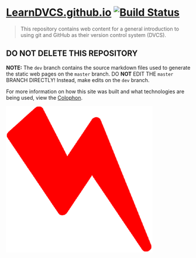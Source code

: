 # [LearnDVCS.github.io](https://LearnDVCS.github.io) [![Build Status](https://travis-ci.org/LearnDVCS/LearnDVCS.github.io.svg?branch=dev)](https://travis-ci.org/LearnDVCS/LearnDVCS.github.io)

> This repository contains web content for a general introduction to using git and GitHub as their version control system (DVCS).

## DO NOT DELETE THIS REPOSITORY

**NOTE:** The `dev` branch contains the source markdown files used to generate the static web pages on the `master` branch. DO **NOT** EDIT THE `master` BRANCH DIRECTLY! Instead, make edits on the `dev` branch.

For more information on how this site was built and what technologies are being used, view the [Colophon](colophon.md).

![LearnDVCS](LearnDVCS.png)
